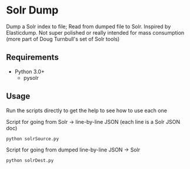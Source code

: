 # Solr Dump 

Dump a Solr index to file; Read from dumped file to Solr. Inspired by Elasticdump. Not super polished or really intended for mass consumption (more part of Doug Turnbull's set of Solr tools)

## Requirements

  * Python 3.0+
    * pysolr
    
## Usage

Run the scripts directly to get the help to see how to use each one


Script for going from Solr -> line-by-line JSON (each line is a Solr JSON doc)

```
python solrSource.py 
```

Script for going from dumped line-by-line JSON -> Solr

```
python solrDest.py 
```
